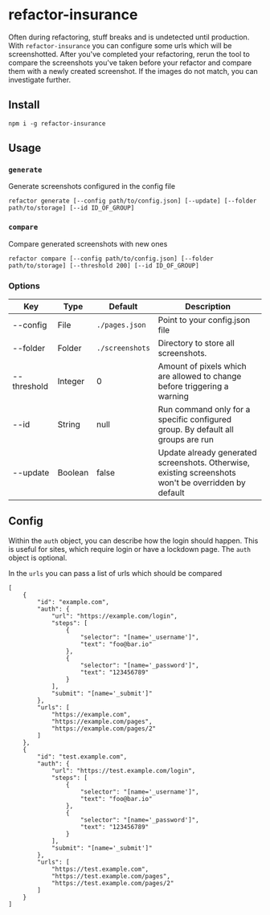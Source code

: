 # refactor-insurance

Often during refactoring, stuff breaks and is undetected until production. With `refactor-insurance` you
can configure some urls which will be screenshotted. After you've completed your refactoring, rerun the tool to compare
the screenshots you've taken before your refactor and compare them with a newly created screenshot. If the images do not 
match, you can investigate further. 

## Install

    npm i -g refactor-insurance
    
## Usage

### `generate`
Generate screenshots configured in the config file

    refactor generate [--config path/to/config.json] [--update] [--folder path/to/storage] [--id ID_OF_GROUP]
    
   
### `compare`

Compare generated screenshots with new ones
    
    refactor compare [--config path/to/config.json] [--folder path/to/storage] [--threshold 200] [--id ID_OF_GROUP]
   
### Options

| Key | Type | Default | Description|
|---|---|---|---|
|--config| File | `./pages.json` | Point to your config.json file
|--folder| Folder | `./screenshots`| Directory to store all screenshots.
|--threshold| Integer| 0 | Amount of pixels which are allowed to change before triggering a warning
|--id| String| null | Run command only for a specific configured group. By default all groups are run
|--update| Boolean| false | Update already generated screenshots. Otherwise, existing screenshots won't be overridden by default 
    
    
## Config

Within the `auth` object, you can describe how the login should happen. This is useful for sites, which require
login or have a lockdown page. The `auth` object is optional.

In the `urls` you can pass a list of urls which should be compared

    [
        {
            "id": "example.com",
            "auth": {
                "url": "https://example.com/login",
                "steps": [
                    {
                        "selector": "[name='_username']",
                        "text": "foo@bar.io"
                    },
                    {
                        "selector": "[name='_password']",
                        "text": "123456789"
                    }
                ],
                "submit": "[name='_submit']"
            },
            "urls": [
                "https://example.com",
                "https://example.com/pages",
                "https://example.com/pages/2"
            ]
        },
        {
            "id": "test.example.com",
            "auth": {
                "url": "https://test.example.com/login",
                "steps": [
                    {
                        "selector": "[name='_username']",
                        "text": "foo@bar.io"
                    },
                    {
                        "selector": "[name='_password']",
                        "text": "123456789"
                    }
                ],
                "submit": "[name='_submit']"
            },
            "urls": [
                "https://test.example.com",
                "https://test.example.com/pages",
                "https://test.example.com/pages/2"
            ]
        }
    ]

